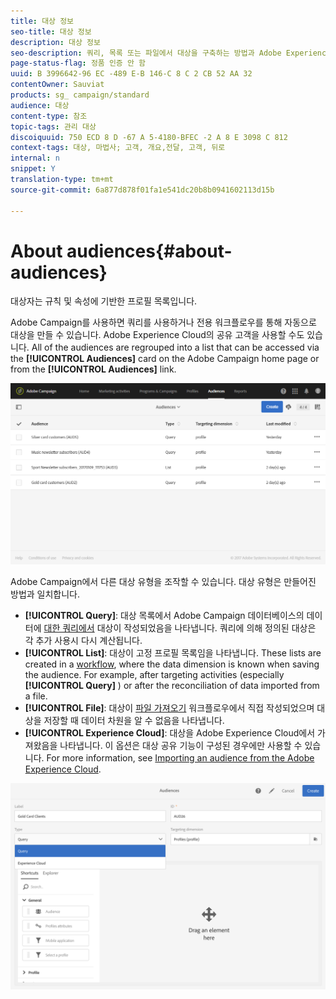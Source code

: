 ```yaml
---
title: 대상 정보
seo-title: 대상 정보
description: 대상 정보
seo-description: 쿼리, 목록 또는 파일에서 대상을 구축하는 방법과 Adobe Experience Cloud에서 가져오는 방법을 알아봅니다.
page-status-flag: 정품 인증 안 함
uuid: B 3996642-96 EC -489 E-B 146-C 8 C 2 CB 52 AA 32
contentOwner: Sauviat
products: sg_ campaign/standard
audience: 대상
content-type: 참조
topic-tags: 관리 대상
discoiquuid: 750 ECD 8 D -67 A 5-4180-BFEC -2 A 8 E 3098 C 812
context-tags: 대상, 마법사; 고객, 개요,전달, 고객, 뒤로
internal: n
snippet: Y
translation-type: tm+mt
source-git-commit: 6a877d878f01fa1e541dc20b8b0941602113d15b

---
```



# About audiences{#about-audiences}

대상자는 규칙 및 속성에 기반한 프로필 목록입니다.

Adobe Campaign를 사용하면 쿼리를 사용하거나 전용 워크플로우를 통해 자동으로 대상을 만들 수 있습니다. Adobe Experience Cloud의 공유 고객을 사용할 수도 있습니다. All of the audiences are regrouped into a list that can be accessed via the **[!UICONTROL Audiences]** card on the Adobe Campaign home page or from the **[!UICONTROL Audiences]** link.

![](assets/audience_1.png)

Adobe Campaign에서 다른 대상 유형을 조작할 수 있습니다. 대상 유형은 만들어진 방법과 일치합니다.

* **[!UICONTROL Query]**: 대상 목록에서 Adobe Campaign 데이터베이스의 데이터에 [대한 쿼리에서](../../automating/using/editing-queries.md#about-query-editor) 대상이 작성되었음을 나타냅니다. 쿼리에 의해 정의된 대상은 각 추가 사용시 다시 계산됩니다.
* **[!UICONTROL List]**: 대상이 고정 프로필 목록임을 나타냅니다. These lists are created in a [workflow](../../automating/using/discovering-workflows.md), where the data dimension is known when saving the audience. For example, after targeting activities (especially **[!UICONTROL Query]** ) or after the reconciliation of data imported from a file.
* **[!UICONTROL File]**: 대상이 [파일 가져오기](../../automating/using/load-file.md) 워크플로우에서 직접 작성되었으며 대상을 저장할 때 데이터 차원을 알 수 없음을 나타냅니다.
* **[!UICONTROL Experience Cloud]**: 대상을 Adobe Experience Cloud에서 가져왔음을 나타냅니다. 이 옵션은 대상 공유 기능이 구성된 경우에만 사용할 수 있습니다. For more information, see [Importing an audience from the Adobe Experience Cloud](../../integrating/using/sharing-audiences-with-audience-manager-or-people-core-service.md#importing-an-audience).

![](assets/audience_type_selection.png)


